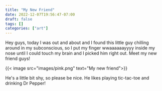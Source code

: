 ```yaml
---
title: "My New Friend"
date: 2022-12-07T19:56:47-07:00
draft: false
tags: []
categories: ["art"]
---
```


Hey guys, today I was out and about and I found this little guy chilling around in my subconscious, so I put my finger wwaaaaaayyyy inside my nose until I could touch my brain and I picked him right out. Meet my new friend guys!

{{< image src="images/pink.png" text="My new friend">}}


He's a little bit shy, so please be nice. He likes playing tic-tac-toe and drinking Dr Pepper!